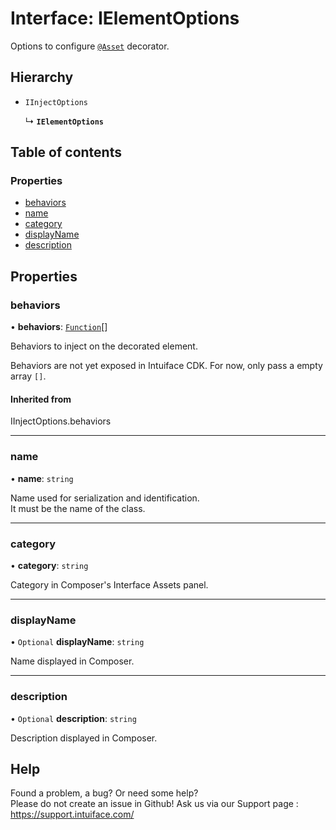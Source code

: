 # Interface: IElementOptions

Options to configure [`@Asset`](../README.md#asset) decorator.

## Hierarchy

- `IInjectOptions`

  ↳ **`IElementOptions`**

## Table of contents

### Properties

- [behaviors](IElementOptions.md#behaviors)
- [name](IElementOptions.md#name)
- [category](IElementOptions.md#category)
- [displayName](IElementOptions.md#displayname)
- [description](IElementOptions.md#description)

## Properties

### behaviors

• **behaviors**: [`Function`]( https://developer.mozilla.org/en-US/docs/Web/JavaScript/Reference/Global_Objects/Function )[]

Behaviors to inject on the decorated element.

Behaviors are not yet exposed in Intuiface CDK. For now, only pass a empty array `[]`.

#### Inherited from

IInjectOptions.behaviors

___

### name

• **name**: `string`

Name used for serialization and identification.  
It must be the name of the class.

___

### category

• **category**: `string`

Category in Composer's Interface Assets panel.

___

### displayName

• `Optional` **displayName**: `string`

Name displayed in Composer.

___

### description

• `Optional` **description**: `string`

Description displayed in Composer.


## Help
Found a problem, a bug? Or need some help?  
Please do not create an issue in Github! Ask us via our Support page : https://support.intuiface.com/